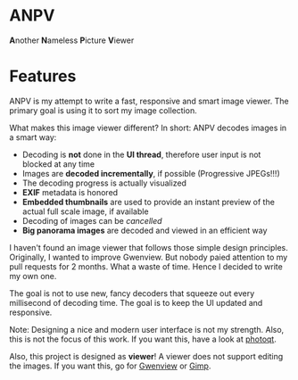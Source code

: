 # ANPV

**A**nother **N**ameless **P**icture **V**iewer

# Features

ANPV is my attempt to write a fast, responsive and smart image viewer. The primary goal is using it to sort my image collection.

What makes this image viewer different? In short: ANPV decodes images in a smart way:

* Decoding is **not** done in the **UI thread**, therefore user input is not blocked at any time
* Images are **decoded incrementally**, if possible (Progressive JPEGs!!!)
* The decoding progress is actually visualized
* **EXIF** metadata is honored
* **Embedded thumbnails** are used to provide an instant preview of the actual full scale image, if available
* Decoding of images can be *cancelled*
* **Big panorama images** are decoded and viewed in an efficient way

I haven't found an image viewer that follows those simple design principles. Originally, I wanted to improve Gwenview. But nobody paied attention to my pull requests for 2 months. What a waste of time. Hence I decided to write my own one.

The goal is not to use new, fancy decoders that squeeze out every millisecond of decoding time. The goal is to keep the UI updated and responsive.

Note: Designing a nice and modern user interface is not my strength. Also, this is not the focus of this work. If you want this, have a look at [photoqt](https://photoqt.org/).

Also, this project is designed as **viewer**! A viewer does not support editing the images. If you want this, go for [Gwenview](https://userbase.kde.org/Gwenview) or [Gimp](https://www.gimp.org/).

